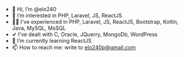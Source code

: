 - 👋 Hi, I’m @elo240
- 👀 I’m interested in PHP, Laravel, JS, ReactJS
- 🐱‍👤 I've experienced in PHP, Laravel, JS, ReactJS, Bootstrap, Kotlin, Java, MySQL, MsSQL
- ✔  I've dealt with C, Oracle, JQuerry, MongoDb, WordPress
- 🌱 I’m currently learning ReactJS
- 📫 How to reach me: write to elo240p@gmail.com

<!---
elo240/elo240 is a ✨ special ✨ repository because its `README.md` (this file) appears on your GitHub profile.
You can click the Preview link to take a look at your changes.
--->

